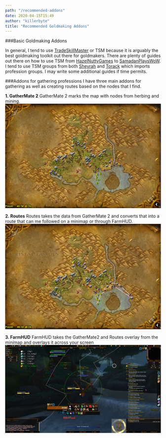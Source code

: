 ```yaml
---
path: "/recommended-addons"
date: 2020-04-15T15:49
author: "killerbyte"
title: "Recommended Goldmaking Addons"
---
```


###Basic Goldmaking Addons

In general, I tend to use [TradeSkillMaster](https://www.tradeskillmaster.com) or TSM because it is arguably the best goldmaking toolkit out there for goldmakers. There are plenty of guides out there on how to use TSM from [HazelNuttyGames](https://www.youtube.com/playlist?list=PLHBcemKOV_HZIeh3g4E_S_2hdq14YGzF9) to [SamadanPlaysWoW](https://www.youtube.com/playlist?list=PLG8qo-Ls_-9Yy_gM2j5ASyDBBnIVregnP). I tend to use TSM groups from both [Sheyrah](https://pastebin.com/u/Sheyrah) and [Torack](https://pastebin.com/u/Torack) which imports profession groups. I may write some additional guides if time permits.

###Addons for gathering professions
I have three main addons for gathering as well as creating routes based on the nodes that I find. 

**1. GatherMate 2**
GatherMate 2 marks the map with nodes from herbing and mining. 
![Western Plaguelands](/images/westernplaguelands.png)

**2. Routes**
Routes takes the data from GatherMate 2 and converts that into a route that can me followed on a minimap or through FarmHUD.
![Western Plaguelands with route](/images/westernplaguelandsroute.png)

**3. FarmHUD**
FarmHUD takes the GatherMate2 and Routes overlay from the minimap and overlays it across your screen
![FarmHUD in Zuldazar](/images/WoWScrnShot_041520_164637.jpg)